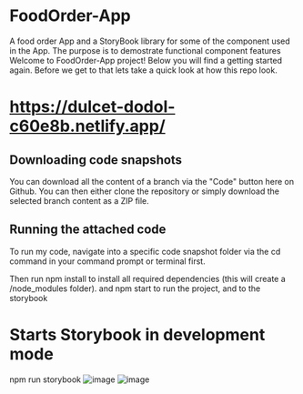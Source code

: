 # FoodOrder-App
A food order App and a StoryBook library for some of the component used in the App.
The purpose is to demostrate functional component features
Welcome to FoodOrder-App project! Below you will find a getting started again. Before we get to that lets 
take a quick look at how this repo look.

# https://dulcet-dodol-c60e8b.netlify.app/

## Downloading code snapshots
You can download all the content of a branch via the "Code" button here on Github. 
You can then either clone the repository or simply download the selected branch content as a ZIP file.


## Running the attached code

To run my code, navigate into a specific code snapshot folder via the cd command in your command prompt or terminal first.

Then run npm install to install all required dependencies (this will create a /node_modules folder).
and npm start to run the project, and to the storybook
# Starts Storybook in development mode
npm run storybook
![image](https://user-images.githubusercontent.com/19783928/160928454-280d5408-f0fe-4010-9099-623f5cff9926.png)
![image](https://user-images.githubusercontent.com/19783928/160928598-71fa8bd1-aa21-46c7-b37e-2821047c1a6b.png)

